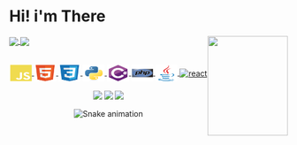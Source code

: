 <h1> Hi! i'm There </h1>

<div>
  <a href="https://github.com/mlopes20">
  <img height="180em"   align="center" src="https://github-readme-stats.vercel.app/api?username=mlopes20&show_icons=true&theme=react&include_all_commits=true&count_private=true"/>
  <img height="180em"  align="center" src="https://github-readme-stats.vercel.app/api/top-langs/?username=mlopes20&layout=compact&langs_count=7&theme=react" />

<img align="right" width="145" height="180" src="https://media.giphy.com/media/Clv1f8Q6v7ol5dXD1l/giphy.gif">
  
</div>
 <br>
<div  align="center"> 
  <div style="display: inline_block"><br>
  <img align="center" alt="Mari-Js" height="30" width="40" src="https://raw.githubusercontent.com/devicons/devicon/master/icons/javascript/javascript-plain.svg">
  <img align="center" alt="HTML" height="30" width="40" src="https://raw.githubusercontent.com/devicons/devicon/master/icons/html5/html5-original.svg">
  <img align="center" alt="CSS" height="30" width="40" src="https://raw.githubusercontent.com/devicons/devicon/master/icons/css3/css3-original.svg">
  <img align="center" alt="Python" height="30" width="40" src="https://raw.githubusercontent.com/devicons/devicon/master/icons/python/python-original.svg">
  <img align="center" alt="Csharp" height="30" width="40" src="https://raw.githubusercontent.com/devicons/devicon/master/icons/csharp/csharp-original.svg">
  <img align="center" alt="PHP" height="30" width="40" src="https://raw.githubusercontent.com/devicons/devicon/master/icons/php/php-original.svg">
  <img align="center" alt="java" height="30" width="40" src="https://raw.githubusercontent.com/devicons/devicon/master/icons/java/java-original.svg">
  <img align="center" alt="react" height="30" width="40" src="htps://raw.githubsercontent.com/devicons/devicon/master/icons/react/a34r2dad4234dad7824sa4284r0s2345.svg">
 
    
</div>
  <br><a href="" target="_blank"><img src="https://img.shields.io/badge/-Youtube-%23EA4335?style=for-the-badge&logo=youtube&logoColor=white" target="_blank"></a>
  <a href="" target="_blank"><img src="https://img.shields.io/badge/-Instagram-%23E4405F?style=for-the-badge&logo=instagram&logoColor=white" target="_blank"></a>
  <a href="" target="_blank"><img src="https://img.shields.io/badge/-LinkedIn-%230077B5?style=for-the-badge&logo=linkedin&logoColor=white" target="_blank"></a> 
 
  ![Snake animation](https://github.com/mlopes20/mlopes20/blob/output/github-contribution-grid-snake.svg)
 
</div>
 
 

